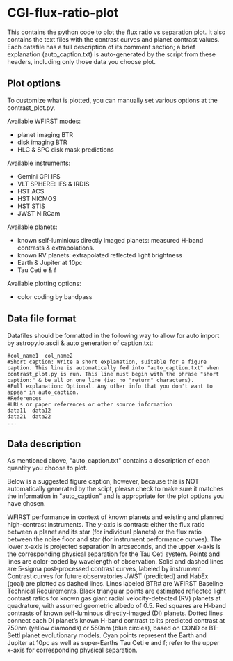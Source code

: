 # CGI-flux-ratio-plot
This contains the python code to plot the flux ratio vs separation plot. It also contains the text files with the contrast curves and planet contrast values. Each datafile has a full description of its comment section; a brief explanation (auto_caption.txt) is auto-generated by the script from these headers, including only those data you choose plot.

## Plot options
To customize what is plotted, you can manually set various options at the contrast_plot.py.

Available WFIRST modes:
* planet imaging BTR
* disk imaging BTR
* HLC & SPC disk mask predictions

Available instruments:
* Gemini GPI IFS
* VLT SPHERE: IFS & IRDIS
* HST ACS
* HST NICMOS
* HST STIS
* JWST NIRCam

Available planets:
* known self-luminious directly imaged planets: measured H-band contrasts & extrapolations.
* known RV planets: extrapolated reflected light brightness
* Earth & Jupiter at 10pc
* Tau Ceti e & f

Available plotting options:
* color coding by bandpass

## Data file format
Datafiles should be formatted in the following way to allow for auto import by astropy.io.ascii & auto generation of caption.txt:
```
#col_name1  col_name2
#Short caption: Write a short explanation, suitable for a figure caption. This line is automatically fed into "auto_caption.txt" when contrast_plot.py is run. This line must begin with the phrase "short caption:" & be all on one line (ie: no "return" characters).
#Full explanation: Optional. Any other info that you don't want to appear in auto_caption.
#References
#URLs or paper references or other source information
data11  data12
data21	data22
...
```
## Data description
As mentioned above, "auto_caption.txt" contains a description of each quantity you choose to plot.

Below is a suggested figure caption; however, because this is NOT automatically generated by the scipt, please check to make sure it matches the information in "auto_caption" and is appropriate for the plot options you have chosen.

WFIRST performance in context of known planets and existing and planned high-contrast instruments.
The y-axis is contrast: either the flux ratio between a planet and its star (for individual planets) or the flux ratio between the noise floor and star (for instrument performance curves).
The lower x-axis is projected separation in arcseconds, and the upper x-axis is the corresponding physical separation for the Tau Ceti system.
Points and lines are color-coded by wavelength of observation.
Solid and dashed lines are 5-sigma post-processed contrast curves, labeled by instrument.
Contrast curves for future observatories JWST (predicted) and HabEx (goal) are plotted as dashed lines.
Lines labeled BTR# are WFIRST Baseline Technical Requirements.
Black triangular points are estimated reflected light contrast ratios for known gas giant radial velocity-detected (RV) planets at quadrature, with assumed geometric albedo of 0.5.
Red squares are H-band contrasts of known self-luminous directly-imaged (DI) planets.
Dotted lines connect each DI planet’s known H-band contrast to its predicted contrast at 750nm (yellow diamonds) or 550nm (blue circles), based on COND or BT-Settl planet evolutionary models.
Cyan points represent the Earth and Jupiter at 10pc as well as super-Earths Tau Ceti e and f; refer to the upper x-axis for corresponding physical separation.






